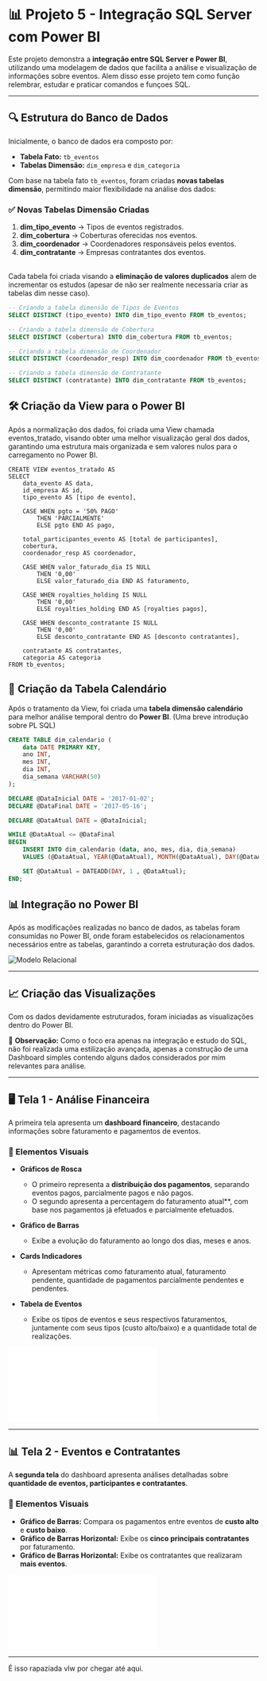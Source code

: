 
# 📊 Projeto 5 - Integração SQL Server com Power BI

Este projeto demonstra a **integração entre SQL Server e Power BI**, utilizando uma modelagem de dados que facilita a análise e visualização de informações sobre eventos. Alem disso esse projeto tem como função relembrar, estudar e praticar comandos e funçoes SQL.

---

## 🔍 Estrutura do Banco de Dados

Inicialmente, o banco de dados era composto por:
- **Tabela Fato:** `tb_eventos`
- **Tabelas Dimensão:** `dim_empresa` e `dim_categoria`

Com base na tabela fato `tb_eventos`, foram criadas **novas tabelas dimensão**, permitindo maior flexibilidade na análise dos dados:

### ✅ **Novas Tabelas Dimensão Criadas**
1. **dim_tipo_evento** → Tipos de eventos registrados.
2. **dim_cobertura** → Coberturas oferecidas nos eventos.
3. **dim_coordenador** → Coordenadores responsáveis pelos eventos.
4. **dim_contratante** → Empresas contratantes dos eventos.

\
Cada tabela foi criada visando a **eliminação de valores duplicados**  alem de incrementar os estudos (apesar de não ser realmente necessaria criar as tabelas dim nesse caso). 

```sql
-- Criando a tabela dimensão de Tipos de Eventos
SELECT DISTINCT (tipo_evento) INTO dim_tipo_evento FROM tb_eventos;
``` 
```sql
-- Criando a tabela dimensão de Cobertura
SELECT DISTINCT (cobertura) INTO dim_cobertura FROM tb_eventos;
```
```sql
-- Criando a tabela dimensão de Coordenador
SELECT DISTINCT (coordenador_resp) INTO dim_coordenador FROM tb_eventos;
```
```sql
-- Criando a tabela dimensão de Contratante
SELECT DISTINCT (contratante) INTO dim_contratante FROM tb_eventos;
```

## 🛠 Criação da View para o Power BI

Após a normalização dos dados, foi criada uma View chamada eventos_tratado, visando obter uma melhor visualização geral dos dados, garantindo uma estrutura mais organizada e sem valores nulos para o carregamento no Power BI.

```
CREATE VIEW eventos_tratado AS
SELECT 
    data_evento AS data,
    id_empresa AS id,
    tipo_evento AS [tipo de evento], 
    
    CASE WHEN pgto = '50% PAGO' 
        THEN 'PARCIALMENTE' 
        ELSE pgto END AS pago,

    total_participantes_evento AS [total de participantes],
    cobertura,
    coordenador_resp AS coordenador,
    
    CASE WHEN valor_faturado_dia IS NULL
        THEN '0,00' 
        ELSE valor_faturado_dia END AS faturamento,

    CASE WHEN royalties_holding IS NULL 
        THEN '0,00' 
        ELSE royalties_holding END AS [royalties pagos],

    CASE WHEN desconto_contratante IS NULL 
        THEN '0,00' 
        ELSE desconto_contratante END AS [desconto contratantes],

    contratante AS contratantes,
    categoria AS categoria
FROM tb_eventos;

```

## 📅 Criação da Tabela Calendário

Após o tratamento da View, foi criada uma **tabela dimensão calendário** para melhor análise temporal dentro do **Power BI**. (Uma breve introdução sobre PL SQL)

```sql
CREATE TABLE dim_calendario (
    data DATE PRIMARY KEY,
    ano INT,
    mes INT,
    dia INT,
    dia_semana VARCHAR(50)
);

DECLARE @DataInicial DATE = '2017-01-02';
DECLARE @DataFinal DATE = '2017-05-16';

DECLARE @DataAtual DATE = @DataInicial;

WHILE @DataAtual <= @DataFinal
BEGIN 
    INSERT INTO dim_calendario (data, ano, mes, dia, dia_semana)
    VALUES (@DataAtual, YEAR(@DataAtual), MONTH(@DataAtual), DAY(@DataAtual), DATENAME(WEEKDAY, @DataAtual));

    SET @DataAtual = DATEADD(DAY, 1 , @DataAtual);
END;
```


## 📊 Integração no Power BI

Após as modificações realizadas no banco de dados, as tabelas foram consumidas no Power BI, onde foram estabelecidos os relacionamentos necessários entre as tabelas, garantindo a correta estruturação dos dados.

![Modelo Relacional]([link_para_imagem.md](https://github.com/Dyest/AtividadesPowerBi/blob/main/Projeto-5/Imagens/Relacionamentos.png?raw=true))

---

## 📈 Criação das Visualizações

Com os dados devidamente estruturados, foram iniciadas as visualizações dentro do Power BI.

📌 **Observação:** Como o foco era apenas na integração e estudo do SQL, não foi realizada uma estilização avançada, apenas a construção de uma Dashboard simples contendo alguns dados considerados por mim relevantes para análise.

---

## 🖥️ Tela 1 - Análise Financeira

A primeira tela apresenta um **dashboard financeiro**, destacando informações sobre faturamento e pagamentos de eventos.

### 🔹 Elementos Visuais

- **Gráficos de Rosca**  
  - O primeiro representa a **distribuição dos pagamentos**, separando eventos pagos, parcialmente pagos e não pagos.  
  - O segundo apresenta a percentagem do faturamento atual**, com base nos pagamentos já efetuados e parcialmente efetuados.

- **Gráfico de Barras**  
  - Exibe a evolução do faturamento ao longo dos dias, meses e anos.

- **Cards Indicadores**  
  - Apresentam métricas como faturamento atual, faturamento pendente, quantidade de pagamentos parcialmente pendentes e pendentes.

- **Tabela de Eventos**  
  - Exibe os tipos de eventos e seus respectivos faturamentos, juntamente com seus tipos (custo alto/baixo) e a quantidade total de realizações.


![Tela 1](link_para_imagem_tela1.md)

---

## 📊 Tela 2 - Eventos e Contratantes

A **segunda tela** do dashboard apresenta análises detalhadas sobre **quantidade de eventos, participantes e contratantes**.

### 🔹 **Elementos Visuais**
- **Gráfico de Barras:** Compara os pagamentos entre eventos de **custo alto** e **custo baixo**.  
- **Gráfico de Barras Horizontal:** Exibe os **cinco principais contratantes** por faturamento.  
- **Gráfico de Barras Horizontal:** Exibe os contratantes que realizaram **mais eventos**.  

![Tela 2](link_para_imagem_tela2.md)

---

É isso rapaziada vlw por chegar até aqui.
